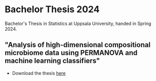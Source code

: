 # Bachelor Thesis 2024
Bachelor's Thesis in Statistics at Uppsala University, handed in Spring 2024. 

 
## "Analysis of high-dimensional compositional microbiome data using PERMANOVA and machine learning classifiers"

- Download the thesis [here](https://uu.diva-portal.org/smash/record.jsf?dswid=-4994&pid=diva2%3A1866915&c=1&searchType=UNDERGRADUATE&language=en&query=&af=%5B%5D&aq=%5B%5B%7B%22freeText%22%3A%22felix+lindstr%C3%B6m%22%7D%5D%5D&aq2=%5B%5B%5D%5D&aqe=%5B%5D&noOfRows=50&sortOrder=dateIssued_sort_desc&sortOrder2=title_sort_asc&onlyFullText=false&sf=all)
